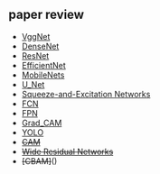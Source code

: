 ## paper review

* [VggNet](https://github.com/semi0612/CNN_paper/blob/master/Reading/VggNet.md)
* [DenseNet](https://github.com/semi0612/CNN_paper/blob/master/Reading/DenseNet.md)
* [ResNet](https://github.com/semi0612/CNN_paper/blob/master/Reading/ResNet.md)
* [EfficientNet](https://github.com/semi0612/CNN_paper/blob/master/Reading/EfficientNet.md)
* [MobileNets](https://github.com/semi0612/CNN_paper/blob/master/Reading/MobileNet.md)
* [U_Net](https://github.com/semi0612/CNN_paper/blob/master/Reading/U_Net.md)
* [Squeeze-and-Excitation Networks](https://github.com/semi0612/CNN_paper/blob/master/Reading/Squeeze-and-Excitation%20Networks.md)
* [FCN](https://github.com/semi0612/CNN_paper/blob/master/Reading/FCN.md)
* [FPN](https://github.com/semi0612/CNN_paper/blob/master/Reading/FPN.md)
* [Grad_CAM](https://github.com/semi0612/CNN_paper/blob/master/Reading/Grad_CAM.md)
* [YOLO](https://github.com/semi0612/CNN_paper/blob/master/Reading/YOLO.md)
* ~~[CAM](https://github.com/semi0612/CNN_paper/blob/master/Reading/**%20CAM.md)~~
* ~~[Wide Residual Networks](https://github.com/semi0612/CNN_paper/blob/master/Reading/***%20Wideresnet.md)~~
* ~~[CBAM]~~()
